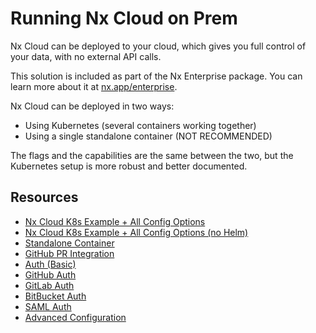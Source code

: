 # Running Nx Cloud on Prem

Nx Cloud can be deployed to your cloud, which gives you full control of your data, with no external API calls.

This solution is included as part of the Nx Enterprise package. You can learn more about it at [nx.app/enterprise](https://nx.app/enterprise).

Nx Cloud can be deployed in two ways:

- Using Kubernetes (several containers working together)
- Using a single standalone container (NOT RECOMMENDED)

The flags and the capabilities are the same between the two, but the Kubernetes setup is more robust and better
documented.

## Resources

- [Nx Cloud K8s Example + All Config Options](https://github.com/nrwl/nx-cloud-helm)
- [Nx Cloud K8s Example + All Config Options (no Helm)](https://github.com/nrwl/nx-cloud-helm/tree/main/no-helm)
- [Standalone Container](/nx-cloud/private-cloud/standalone)
- [GitHub PR Integration](/nx-cloud/private-cloud/github)
- [Auth (Basic)](/nx-cloud/private-cloud/auth-single-admin)
- [GitHub Auth](/nx-cloud/private-cloud/auth-github)
- [GitLab Auth](/nx-cloud/private-cloud/auth-gitlab)
- [BitBucket Auth](/nx-cloud/private-cloud/auth-bitbucket)
- [SAML Auth](/nx-cloud/private-cloud/auth-saml)
- [Advanced Configuration](/nx-cloud/private-cloud/advanced-config)
